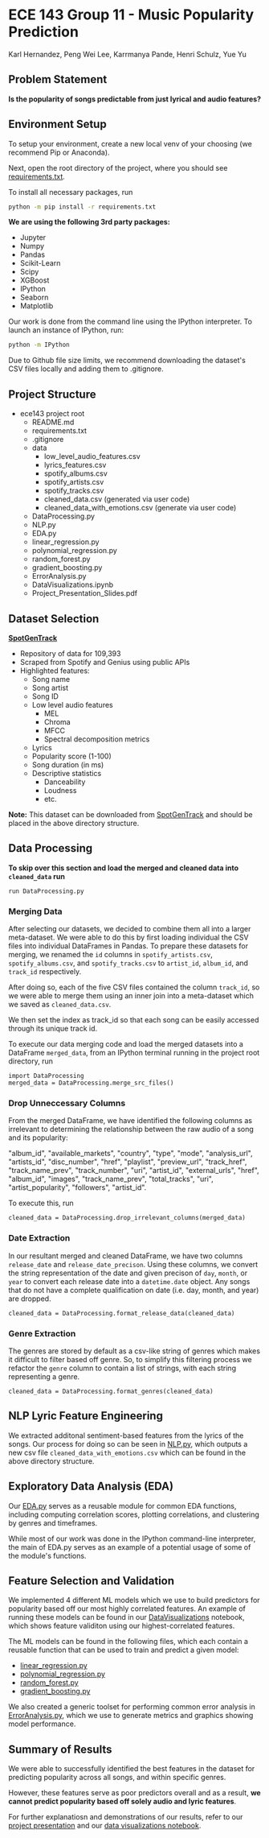# ECE 143 Group 11 - Music Popularity Prediction
Karl Hernandez, Peng Wei Lee, Karrmanya Pande, Henri Schulz, Yue Yu


## Problem Statement

**Is the popularity of songs predictable from just lyrical and audio features?**

## Environment Setup
To setup your environment, create a new local venv of your choosing (we recommend Pip or Anaconda).

Next, open the root directory of the project, where you should see [requirements.txt](./requirements.txt).

To install all necessary packages, run
```bash
python -m pip install -r requirements.txt
```

**We are using the following 3rd party packages:**
- Jupyter
- Numpy
- Pandas
- Scikit-Learn
- Scipy
- XGBoost
- IPython
- Seaborn
- Matplotlib

Our work is done from the command line using the IPython interpreter. To launch an instance of IPython, run:
```bash
python -m IPython
```

Due to Github file size limits, we recommend downloading the dataset's CSV files locally and adding them to .gitignore.

## Project Structure

- ece143 project root
    - README.md
    - requirements.txt
    - .gitignore
    - data
        - low_level_audio_features.csv
        - lyrics_features.csv
        - spotify_albums.csv
        - spotify_artists.csv
        - spotify_tracks.csv
        - cleaned_data.csv (generated via user code)
        - cleaned_data_with_emotions.csv (generate via user code)
    - DataProcessing.py
    - NLP.py
    - EDA.py
    - linear_regression.py
    - polynomial_regression.py
    - random_forest.py
    - gradient_boosting.py
    - ErrorAnalysis.py
    - DataVisualizations.ipynb
    - Project_Presentation_Slides.pdf

## Dataset Selection

**[SpotGenTrack](https://data.mendeley.com/datasets/4m2x4zngny/1)**
- Repository of data for 109,393
- Scraped from Spotify and Genius using public APIs
- Highlighted features:
    - Song name
    - Song artist
    - Song ID
    - Low level audio features
        - MEL
        - Chroma
        - MFCC
        - Spectral decomposition metrics
    - Lyrics
    - Popularity score (1-100)
    - Song duration (in ms)
    - Descriptive statistics
        - Danceability
        - Loudness
        - etc.

**Note:** This dataset can be downloaded from [SpotGenTrack](https://data.mendeley.com/datasets/4m2x4zngny/1) and should be placed in the above directory structure.

## Data Processing

**To skip over this section and load the merged and cleaned data into `cleaned_data` run**
```IPython
run DataProcessing.py
```

### Merging Data 
After selecting our datasets, we decided to combine them all into a larger meta-dataset. We were able to do this by first loading individual the CSV files into individual DataFrames in Pandas. To prepare these datasets for merging, we renamed the `id` columns in `spotify_artists.csv`, `spotify_albums.csv`, and `spotify_tracks.csv` to `artist_id`, `album_id`, and `track_id` respectively.

After doing so, each of the five CSV files contained the column `track_id`, so we were able to merge them using an inner join into a meta-dataset which we saved as `cleaned_data.csv`.

We then set the index as track_id so that each song can be easily accessed through its unique track id.

To execute our data merging code and load the merged datasets into a DataFrame `merged_data`, from an IPython terminal running in the project root directory, run

```IPython
import DataProcessing
merged_data = DataProcessing.merge_src_files()
```

### Drop Unneccessary Columns

From the merged DataFrame, we have identified the following columns as irrelevant to determining the relationship between the raw audio of a song and its popularity:

"album_id",
        "available_markets",
        "country",
        "type",
        "mode",
        "analysis_url",
        "artists_id",
        "disc_number",
        "href",
        "playlist",
        "preview_url",
        "track_href",
        "track_name_prev",
        "track_number",
        "uri",
        "artist_id",
        "external_urls",
        "href",
        "album_id",
        "images",
        "track_name_prev",
        "total_tracks",
        "uri",
        "artist_popularity",
        "followers",
        "artist_id".

To execute this, run
```IPython
cleaned_data = DataProcessing.drop_irrelevant_columns(merged_data)
```

### Date Extraction

In our resultant merged and cleaned DataFrame, we have two columns `release_date` and `release_date_precison`. Using these columns, we convert the string representation of the date and given precison of `day`, `month`, or `year` to convert each release date into a `datetime.date` object. Any songs that do not have a complete qualification on date (i.e. day, month, and year) are dropped.

```IPython
cleaned_data = DataProcessing.format_release_data(cleaned_data)
```

### Genre Extraction

The genres are stored by default as a csv-like string of genres which makes it difficult to filter based off genre. So, to simplify this filtering process we refactor the `genre` column to contain a list of strings, with each string representing a genre.

```IPython
cleaned_data = DataProcessing.format_genres(cleaned_data)
```

## NLP Lyric Feature Engineering

We extracted additonal sentiment-based features from the lyrics of the songs. Our process for doing so can be seen in [NLP.py](NLP.py), which outputs a new csv file `cleaned_data_with_emotions.csv` which can be found in the above directory structure.

## Exploratory Data Analysis (EDA)

Our [EDA.py](EDA.py) serves as a reusable module for common EDA functions, including computing correlation scores, plotting correlations, and clustering by genres and timeframes. 

While most of our work was done in the IPython command-line interpreter, the main of EDA.py serves as an example of a potential usage of some of the module's functions.

## Feature Selection and Validation

We implemented 4 different ML models which we use to build predictors for popularity based off our most highly correlated features. 
An example of running these models can be found in our [DataVisualizations](DataVisualizations.ipynb) notebook, which shows feature validiton using our highest-correlated features.

The ML models can be found in the following files, which each contain a reusable function that can be used to train and predict a given model:
- [linear_regression.py](linear_regression.py)
- [polynomial_regression.py](polynomial_regression.py)
- [random_forest.py](random_forest.py)
- [gradient_boosting.py](gradient_boosting.py)

We also created a generic toolset for performing common error analysis in [ErrorAnalysis.py](ErrorAnalysis.py), which we use to generate metrics and graphics showing model performance.

## Summary of Results

We were able to successfully identified the best features in the dataset for predicting popularity across all songs, and within specific genres.

However, these features serve as poor predictors overall and as a result, **we cannot predict popularity based off solely audio and lyric features**.

For further explanatiosn and demonstrations of our results, refer to our [project presentation](Project_Presentation_Slides.pdf) and our [data visualizations notebook](DataVisualizations.ipynb).